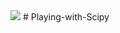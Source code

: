 <img src = "https://www.google.com/url?sa=i&url=https%3A%2F%2Fscipy.org%2F&psig=AOvVaw3G87mNtEmk8QOKAeNoIkvY&ust=1642788969180000&source=images&cd=vfe&ved=0CAsQjRxqFwoTCPiws_r3wPUCFQAAAAAdAAAAABAD">
# Playing-with-Scipy
